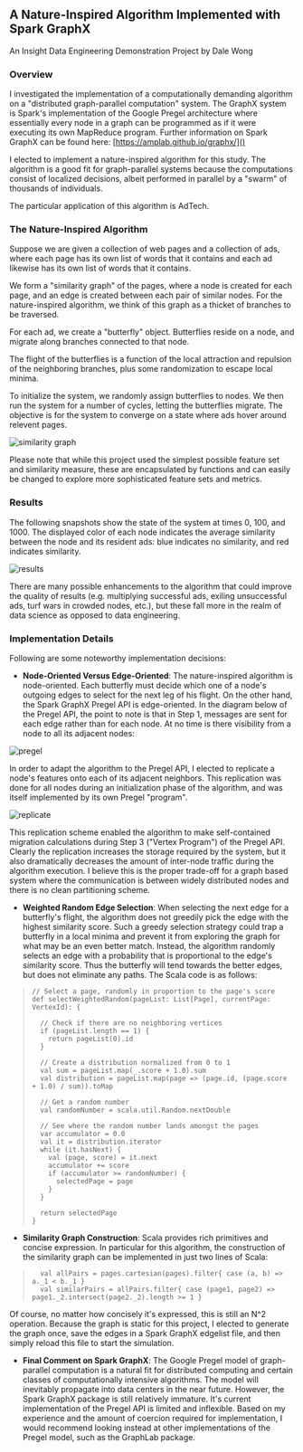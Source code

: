 ## A Nature-Inspired Algorithm Implemented with Spark GraphX ##

An Insight Data Engineering Demonstration Project by Dale Wong

### Overview ###

I investigated the implementation of a computationally demanding algorithm on a "distributed graph-parallel computation" system.  The GraphX system is Spark's implementation of the Google Pregel architecture where essentially every node in a graph can be programmed as if it were executing its own MapReduce program.  Further information on Spark GraphX can be found here:  [https://amplab.github.io/graphx/]()

I elected to implement a nature-inspired algorithm for this study.  The algorithm is a good fit for graph-parallel systems because the computations consist of localized decisions, albeit performed in parallel by a "swarm" of thousands of individuals.

The particular application of this algorithm is AdTech.

### The Nature-Inspired Algorithm ###

Suppose we are given a collection of web pages and a collection of ads, where each page has its own list of words that it contains and each ad likewise has its own list of words that it contains.

We form a "similarity graph" of the pages, where a node is created for each page, and an edge is created between each pair of similar nodes.  For the nature-inspired algorithm, we think of this graph as a thicket of branches to be traversed.

For each ad, we create a "butterfly" object.  Butterflies reside on a node, and migrate along branches connected to that node.

The flight of the butterflies is a function of the local attraction and repulsion of the neighboring branches, plus some randomization to escape local minima.

To initialize the system, we randomly assign butterflies to nodes.  We then run the system for a number of cycles, letting the butterflies migrate.  The objective is for the system to converge on a state where ads hover around relevent pages.

![similarity graph](./doc/similarity_graph.png?raw=true "similarity graph")

Please note that while this project used the simplest possible feature set and similarity measure, these are encapsulated by functions and can easily be changed to explore more sophisticated feature sets and metrics.

### Results ###

The following snapshots show the state of the system at times 0, 100, and 1000.  The displayed color of each node indicates the average similarity between the node and its resident ads:  blue indicates no similarity, and red indicates similarity.

![results](./doc/results.gif?raw=true "results")

There are many possible enhancements to the algorithm that could improve the quality of results (e.g. multiplying successful ads, exiling unsuccessful ads, turf wars in crowded nodes, etc.), but these fall more in the realm of data science as opposed to data engineering.

### Implementation Details ###

Following are some noteworthy implementation decisions:

- **Node-Oriented Versus Edge-Oriented**:  The nature-inspired algorithm is node-oriented.  Each butterfly must decide which one of a node's outgoing edges to select for the next leg of his flight.  On the other hand, the Spark GraphX Pregel API is edge-oriented.  In the diagram below of the Pregel API, the point to note is that in Step 1, messages are sent for each edge rather than for each node.  At no time is there visibility from a node to all its adjacent nodes:

![pregel](./doc/Pregel.png?raw=true "pregel")

In order to adapt the algorithm to the Pregel API, I elected to replicate a node's features onto each of its adjacent neighbors.  This replication was done for all nodes during an initialization phase of the algorithm, and was itself implemented by its own Pregel "program".

![replicate](./doc/replicate.gif?raw=true "replicate")

This replication scheme enabled the algorithm to make self-contained migration calculations during Step 3 ("Vertex Program") of the Pregel API.  Clearly the replication increases the storage required by the system, but it also dramatically decreases the amount of inter-node traffic during the algorithm execution.  I believe this is the proper trade-off for a graph based system where the communication is between widely distributed nodes and there is no clean partitioning scheme.

- **Weighted Random Edge Selection**:  When selecting the next edge for a butterfly's flight, the algorithm does not greedily pick the edge with the highest similarity score.  Such a greedy selection strategy could trap a butterfly in a local minima and prevent it from exploring the graph for what may be an even better match.  Instead, the algorithm randomly selects an edge with a probability that is proportional to the edge's similarity score.  Thus the butterfly will tend towards the better edges, but does not eliminate any paths.  The Scala code is as follows:

>     // Select a page, randomly in proportion to the page's score
>     def selectWeightedRandom(pageList: List[Page], currentPage: VertexId): {
> 
>       // Check if there are no neighboring vertices
>       if (pageList.length == 1) {
>         return pageList(0).id
>       }
>       
>       // Create a distribution normalized from 0 to 1
>       val sum = pageList.map(_.score + 1.0).sum
>       val distribution = pageList.map(page => (page.id, (page.score + 1.0) / sum)).toMap
> 
>       // Get a random number
>       val randomNumber = scala.util.Random.nextDouble
> 
>       // See where the random number lands amongst the pages
>       var accumulator = 0.0
>       val it = distribution.iterator
>       while (it.hasNext) {
>         val (page, score) = it.next
>         accumulator += score
>         if (accumulator >= randomNumber) {
>           selectedPage = page
>         }
>       }
> 
>       return selectedPage
>     }

- **Similarity Graph Construction**:  Scala provides rich primitives and concise expression.  In particular for this algorithm, the construction of the similarity graph can be implemented in just two lines of Scala:

>       val allPairs = pages.cartesian(pages).filter{ case (a, b) => a._1 < b._1 }
>       val similarPairs = allPairs.filter{ case (page1, page2) => page1._2.intersect(page2._2).length >= 1 }

Of course, no matter how concisely it's expressed, this is still an N^2 operation.  Because the graph is static for this project, I elected to generate the graph once, save the edges in a Spark GraphX edgelist file, and then simply reload this file to start the simulation.

- **Final Comment on Spark GraphX**: The Google Pregel model of graph-parallel computation is a natural fit for distributed computing and certain classes of computationally intensive algorithms.  The model will inevitably propagate into data centers in the near future.  However, the Spark GraphX package is still relatively immature.  It's current implementation of the Pregel API is limited and inflexible.  Based on my experience and the amount of coercion required for implementation, I would recommend looking instead at other implementations of the Pregel model, such as the GraphLab package.